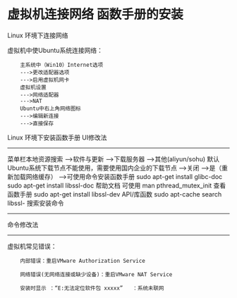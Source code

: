 # 虚拟机连接网络 函数手册的安装

Linux 环境下连接网络

虚拟机中使Ubuntu系统连接网络：

```
    主系统中（Win10）Internet选项
    --->更改适配器选项
    --->启用虚拟机网卡
    虚拟机设置
    --->网络适配器
    --->NAT
    Ubuntu中右上角网络图标
    --->编辑新连接
    --->直接保存
```

Linux 环境下安装函数手册 UI修改法

---

菜单栏本地资源搜索 —>软件与更新 —>下载服务器 —>其他(aliyun/sohu) 默认Ubuntu系统下载节点不能使用，需要使用国内企业的下载节点 —>关闭 —>是（重新加载网络缓存） —>可使用命令安装函数手册 sudo apt-get install glibc-doc sudo apt-get install libssl-doc 帮助文档 可使用 man pthread_mutex_init 查看函数手册 sudo apt-get install libssl-dev API/库函数 sudo apt-cache search libssl- 搜索安装命令

---

命令修改法

---

虚拟机常见错误：

```
    内部错误：重启VMware Authorization Service

    网络错误(无网络连接或缺少设备)：重启VMware NAT Service

    安装时显示 ：“E:无法定位软件包 xxxxx”   ：系统未联网
```